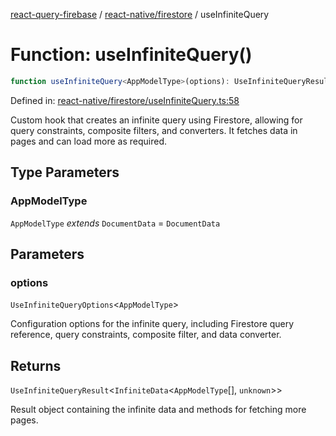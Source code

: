 [react-query-firebase](../../../modules.md) / [react-native/firestore](../index.md) / useInfiniteQuery

# Function: useInfiniteQuery()

```ts
function useInfiniteQuery<AppModelType>(options): UseInfiniteQueryResult<InfiniteData<AppModelType[], unknown>>
```

Defined in: [react-native/firestore/useInfiniteQuery.ts:58](https://github.com/vpishuk/react-query-firebase/blob/09a15a5d938c4bdaa4fd86491bcf8ea41c16371f/react-native/firestore/useInfiniteQuery.ts#L58)

Custom hook that creates an infinite query using Firestore, allowing for query constraints, composite filters, and converters.
It fetches data in pages and can load more as required.

## Type Parameters

### AppModelType

`AppModelType` *extends* `DocumentData` = `DocumentData`

## Parameters

### options

`UseInfiniteQueryOptions`\<`AppModelType`\>

Configuration options for the infinite query, including Firestore query reference, query constraints, composite filter, and data converter.

## Returns

`UseInfiniteQueryResult`\<`InfiniteData`\<`AppModelType`[], `unknown`\>\>

Result object containing the infinite data and methods for fetching more pages.
